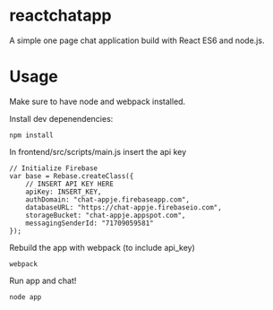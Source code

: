 # reactchatapp
A simple one page chat application build with React ES6 and node.js.

# Usage

Make sure to have node and webpack installed.

Install dev depenendencies:

```shell
npm install
```

In frontend/src/scripts/main.js insert the api key

``` shell
// Initialize Firebase
var base = Rebase.createClass({
    // INSERT API KEY HERE
    apiKey: INSERT_KEY,
    authDomain: "chat-appje.firebaseapp.com",
    databaseURL: "https://chat-appje.firebaseio.com",
    storageBucket: "chat-appje.appspot.com",
    messagingSenderId: "71709059581"
});
```

Rebuild the app with webpack (to include api_key)

```shell
webpack
```

Run app and chat!

```shell
node app
```

